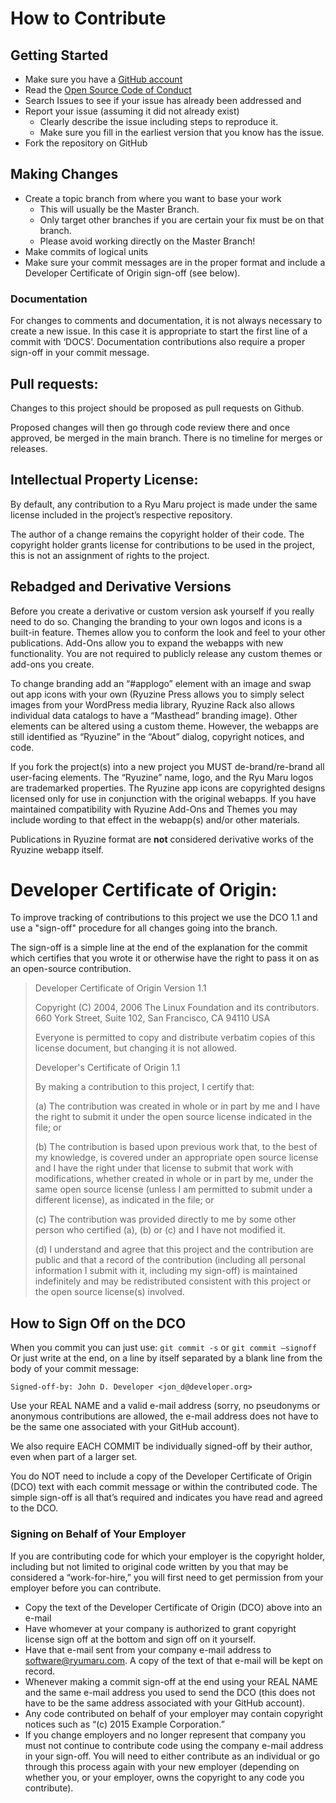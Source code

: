 # How to Contribute

## Getting Started
* Make sure you have a [GitHub account](https://github.com/signup/free)
* Read the [Open Source Code of Conduct](http://www.ryumaru.com/open-source-code-of-conduct/)
* Search Issues to see if your issue has already been addressed and
* Report your issue (assuming it did not already exist)
  * Clearly describe the issue including steps to reproduce it.
  * Make sure you fill in the earliest version that you know has the issue.
* Fork the repository on GitHub

## Making Changes
* Create a topic branch from where you want to base your work
  * This will usually be the Master Branch.
  * Only target other branches if you are certain your fix must be on that branch.
  * Please avoid working directly on the Master Branch!
* Make commits of logical units
* Make sure your commit messages are in the proper format and include a Developer Certificate of Origin sign-off (see below).

### Documentation

For changes to comments and documentation, it is not always necessary to create a new issue.  In this case it is appropriate to start the first line of a commit with ‘DOCS’.  Documentation contributions also require a proper sign-off in your commit message.

## Pull requests:

Changes to this project should be proposed as pull requests on Github.

Proposed changes will then go through code review there and once approved,
be merged in the main branch.  There is no timeline for merges or releases.


## Intellectual Property License:

By default, any contribution to a Ryu Maru project is made under the same license included in the project’s respective repository.

The author of a change remains the copyright holder of their code.  The copyright holder grants license for contributions to be used in the project, this is not an assignment of rights to the project.

## Rebadged and Derivative Versions

Before you create a derivative or custom version ask yourself if you really need to do so.    Changing the branding to your own logos and icons is a built-in feature.  Themes allow you to conform the look and feel to your other publications.  Add-Ons allow you to expand the webapps with new functionality.  You are not required to publicly release any custom themes or add-ons you create.

To change branding add an “#applogo” element with an image and swap out app icons with your own (Ryuzine Press allows you to simply select images from your WordPress media library, Ryuzine Rack also allows individual data catalogs to have a “Masthead” branding image).  Other elements can be altered using a custom theme.  However, the webapps are still identified as “Ryuzine” in the “About” dialog, copyright notices, and code.

If you fork the project(s) into a new project you MUST de-brand/re-brand all user-facing elements.  The “Ryuzine” name, logo, and the Ryu Maru logos are trademarked properties.  The Ryuzine app icons are copyrighted designs licensed only for use in conjunction with the original webapps.  If you have maintained compatibility with Ryuzine Add-Ons and Themes you may include wording to that effect in the webapp(s) and/or other materials.

Publications in Ryuzine format are **not** considered derivative works of the Ryuzine webapp itself.


# Developer Certificate of Origin:

To improve tracking of contributions to this project we use the DCO 1.1
and use a "sign-off" procedure for all changes going into the branch.

The sign-off is a simple line at the end of the explanation for the
commit which certifies that you wrote it or otherwise have the right
to pass it on as an open-source contribution.

> Developer Certificate of Origin
> Version 1.1
>
> Copyright (C) 2004, 2006 The Linux Foundation and its contributors.
> 660 York Street, Suite 102,
> San Francisco, CA 94110 USA
>
> Everyone is permitted to copy and distribute verbatim copies of this
> license document, but changing it is not allowed.
>
> Developer's Certificate of Origin 1.1
>
> By making a contribution to this project, I certify that:
>
> (a) The contribution was created in whole or in part by me and I
>     have the right to submit it under the open source license
>     indicated in the file; or
>
> (b) The contribution is based upon previous work that, to the best
>     of my knowledge, is covered under an appropriate open source
>     license and I have the right under that license to submit that
>     work with modifications, whether created in whole or in part
>     by me, under the same open source license (unless I am
>     permitted to submit under a different license), as indicated
>     in the file; or
>
> (c) The contribution was provided directly to me by some other
>     person who certified (a), (b) or (c) and I have not modified
>     it.
>
> (d) I understand and agree that this project and the contribution
>     are public and that a record of the contribution (including all
>     personal information I submit with it, including my sign-off) is
>     maintained indefinitely and may be redistributed consistent with
>     this project or the open source license(s) involved.

## How to Sign Off on the DCO

When you commit you can just use:
``
git commit -s
``
or
``
git commit —signoff
``
Or just write at the end, on a line by itself separated by a blank line from the body of your commit message:

    Signed-off-by: John D. Developer <jon_d@developer.org>

Use your REAL NAME and a valid e-mail address (sorry, no pseudonyms or anonymous contributions are allowed, the e-mail address does not have to be the same one associated with your GitHub account).

We also require EACH COMMIT be individually signed-off by their author,
even when part of a larger set.

You do NOT need to include a copy of the Developer Certificate of Origin (DCO) text with each commit message or within the contributed code.  The simple sign-off is all that’s required and indicates you have read and agreed to the DCO.

### Signing on Behalf of Your Employer

If you are contributing code for which your employer is the copyright holder, including but not limited to original code written by you that may be considered a “work-for-hire,” you will first need to get permission from your employer before you can contribute.

* Copy the text of the Developer Certificate of Origin (DCO) above into an e-mail
* Have whomever at your company is authorized to grant copyright license sign off at the bottom and sign off on it yourself. 
* Have that e-mail sent from your company e-mail address to software@ryumaru.com.  A copy of the text of that e-mail will be kept on record.
* Whenever making a commit sign-off at the end using your REAL NAME and the same e-mail address you used to send the DCO (this does not have to be the same address associated with your GitHub account).
* Any code contributed on behalf of your employer may contain copyright notices such as “(c) 2015 Example Corporation.”
* If you change employers and no longer represent that company you must not continue to contribute code using the company e-mail address in your sign-off.  You will need to either contribute as an individual or go through this process again with your new employer (depending on whether you, or your employer, owns the copyright to any code you contribute).